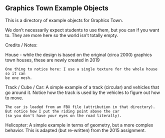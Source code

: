 ## Graphics Town Example Objects

This is a directory of example objects for Graphics Town.

We don't necessarily expect students to use them, but you can if you want to.
They are more here so the world isn't totally empty.

Credits / Notes:

House - while the design is based on the original (circa 2000) 
    graphics town houses, these are newly created in 2019

    One thing to notice here: I use a single texture for the whole house so it can
    be one mesh.

Track / Cube / Car:
    A simple example of a track (circular) and vehicles that go around it.
    Notice how the track is used by the vehicles to figure out how to move.

    The car is loaded from an FBX file (attribution in that directory).
    But notice how I put the riding point above the car 
    (so you don't have your eyes on the road literally).

Helicopter:
    A simple example in terms of geometry, but a more complex behavior.
    This is adapted (but re-written) from the 2015 assignment.
